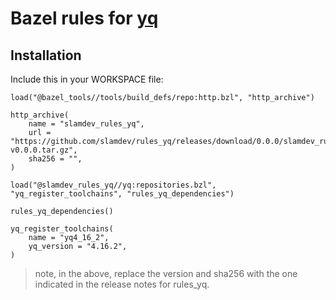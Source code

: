 # Bazel rules for [yq](https://github.com/mikefarah/yq)

## Installation

Include this in your WORKSPACE file:

```starlark
load("@bazel_tools//tools/build_defs/repo:http.bzl", "http_archive")

http_archive(
    name = "slamdev_rules_yq",
    url = "https://github.com/slamdev/rules_yq/releases/download/0.0.0/slamdev_rules_yq-v0.0.0.tar.gz",
    sha256 = "",
)

load("@slamdev_rules_yq//yq:repositories.bzl", "yq_register_toolchains", "rules_yq_dependencies")

rules_yq_dependencies()

yq_register_toolchains(
    name = "yq4_16_2",
    yq_version = "4.16.2",
)
```

> note, in the above, replace the version and sha256 with the one indicated
> in the release notes for rules_yq.
